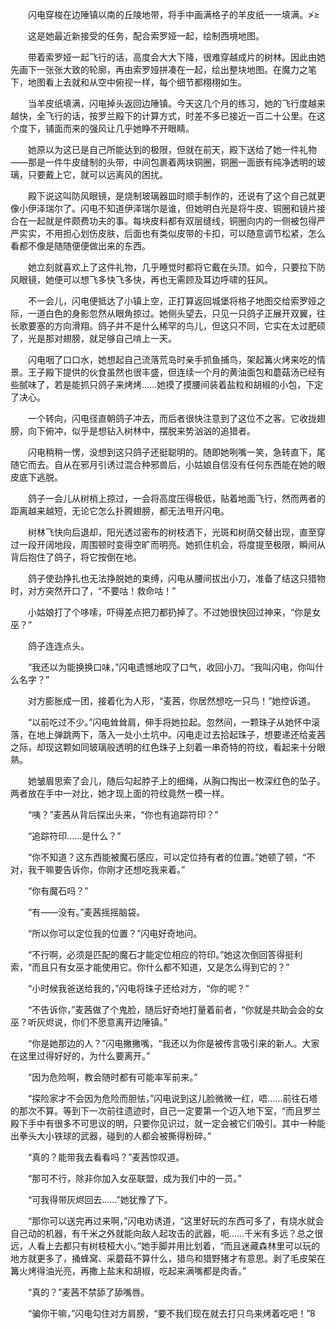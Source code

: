 　　闪电穿梭在边陲镇以南的丘陵地带，将手中画满格子的羊皮纸一一填满。≯≥

　　这是她最近新接受的任务，配合索罗娅一起，绘制西境地图。

　　带着索罗娅一起飞行的话，高度会大大下降，很难穿越成片的树林。因此由她先画下一张张大致的轮廓，再由索罗娅拼凑在一起，绘出整块地图。在魔力之笔下，地图看上去就和从空中俯视一样，每个细节都栩栩如生。

　　当羊皮纸填满，闪电掉头返回边陲镇。今天这几个月的练习，她的飞行度越来越快，全飞行的话，按罗兰殿下的计算方式，时差不多已接近一百二十公里。在这个度下，铺面而来的强风让几乎她睁不开眼睛。

　　她原以为这已是自己所能达到的极限，但就在前天，殿下送给了她一件礼物——那是一件牛皮缝制的头带，中间包裹着两块铜圈，铜圈一面嵌有纯净透明的玻璃，只要戴上它，就可以远离风的困扰。

　　殿下说这叫防风眼镜，是烧制玻璃器皿时顺手制作的，还说有了这个自己就更像小伊泽瑞尔了。闪电不知道伊泽瑞尔是谁，但她明白光是将牛皮、铜圈和镜片接合在一起就是件颇费功夫的事。每块皮料都有双层缝线，铜圈向内的一侧被包得严严实实，不用担心划伤皮肤，后面也有类似皮带的卡扣，可以随意调节松紧，怎么看都不像是随随便便做出来的东西。

　　她立刻就喜欢上了这件礼物，几乎睡觉时都将它戴在头顶。如今，只要拉下防风眼镜，她便可以想飞多快飞多快，再也无需顾及耳边呼啸的狂风。

　　不一会儿，闪电便抵达了小镇上空，正打算返回城堡将格子地图交给索罗娅之际，一道白色的身影忽然从眼角掠过。她侧头望去，只见一只鸽子正展开双翼，往长歌要塞的方向滑翔。鸽子并不是什么稀罕的鸟儿，但这只不同，它实在太过肥硕了，光是那对翅膀，就足够自己啃上一天。

　　闪电咽了口口水，她想起自己流落荒岛时亲手抓鱼捕鸟，架起篝火烤来吃的情景。王子殿下提供的伙食虽然也很丰盛，但连续一个月的黄油面包和蘑菇汤已经有些腻味了，若是能抓只鸽子来烤烤……她摸了摸腰间装着盐粒和胡椒的小包，下定了决心。

　　一个转向，闪电径直朝鸽子冲去，而后者很快注意到了这位不之客。它收拢翅膀，向下俯冲，似乎是想钻入树林中，摆脱来势汹汹的追猎者。

　　闪电稍稍一愣，没想到这只鸽子还挺聪明的。随即她咧嘴一笑，急转直下，尾随它而去。自从在邪月引诱过混合种邪兽后，小姑娘自信没有任何东西能在她的眼皮底下逃脱。

　　鸽子一会儿从树梢上掠过，一会将高度压得极低，贴着地面飞行，然而两者的距离越来越短，无论它怎么扑腾翅膀，都无法甩开闪电。

　　树林飞快向后退却，阳光透过密布的树枝洒下，光斑和树荫交替出现，直至穿过一段开阔地段，周围顿时变得空旷而明亮。她抓住机会，将度提至极限，瞬间从背后抱住了鸽子，将它按倒在地。

　　鸽子使劲挣扎也无法挣脱她的束缚，闪电从腰间拔出小刀，准备了结这只猎物时，对方突然开口了，“不要咕！救命咕！”

　　小姑娘打了个哆嗦，吓得差点把刀都扔掉了。不过她很快回过神来，“你是女巫？”

　　鸽子连连点头。

　　“我还以为能换换口味，”闪电遗憾地叹了口气，收回小刀。“我叫闪电，你叫什么名字？”

　　对方膨胀成一团，接着化为人形，“麦茜，你居然想吃一只鸟！”她控诉道。

　　“以前吃过不少。”闪电耸耸肩，伸手将她拉起。忽然间，一颗珠子从她怀中滚落，在地上弹跳两下，落入一处小土坑中。闪电走过去拾起珠子，想要递还给麦茜之际，却现这颗如同玻璃般透明的红色珠子上刻着一串奇特的符纹，看起来十分眼熟。

　　她皱眉思索了会儿，随后勾起脖子上的细绳，从胸口掏出一枚深红色的坠子。两者放在手中一对比，她才现上面的符纹竟然一模一样。

　　“咦？”麦茜从背后探出头来，“你也有追踪符印？”

　　“追踪符印……是什么？”

　　“你不知道？这东西能被魔石感应，可以定位持有者的位置。”她顿了顿，“不对，我干嘛要告诉你，你刚才还想吃我来着。”

　　“你有魔石吗？”

　　“有——没有。”麦茜摇摇脑袋。

　　“所以你可以定位我的位置？”闪电好奇地问。

　　“不行啊，必须是匹配的魔石才能定位相应的符印。”她这次倒回答得挺利索，“而且只有女巫才能使用它。你什么都不知道，又是怎么得到它的？”

　　“小时候我爸送给我的，”闪电将珠子还给对方，“你的呢？”

　　“不告诉你，”麦茜做了个鬼脸，随后好奇地打量着前者，“你就是共助会会的女巫？听灰烬说，你们不愿意离开边陲镇。”

　　“你是她那边的人？”闪电撇撇嘴，“我还以为你是被传言吸引来的新人。大家在这里过得好好的，为什么要离开。”

　　“因为危险啊，教会随时都有可能率军前来。”

　　“探险家才不会因为危险而胆怯，”闪电说到这儿脸微微一红，唔……前往石塔的那次不算。等到下一次前往遗迹时，自己一定要第一个迈入地下室，“而且罗兰殿下手中有很多不可思议的明，只要你见识过，就一定会被它们吸引。其中一种能出拳头大小铁球的武器，碰到的人都会被撕得粉碎。”

　　“真的？能带我去看看吗？”麦茜惊叹道。

　　“那可不行，除非你加入女巫联盟，成为我们中的一员。”

　　“可我得带灰烬回去……”她犹豫了下。

　　“那你可以送完再过来啊，”闪电劝诱道，“这里好玩的东西可多了，有烧水就会自己动的机器，有千米之外就能向敌人起攻击的武器，呃……千米有多远？总之很远，人看上去都只有树枝桠大小。”她手脚并用比划着，“而且迷藏森林里可以玩的地方就更多了，捅蜂窝、采蘑菇不算什么，猎鸟和猎野猪才有意思。剥了毛皮架在篝火烤得油光亮，再撒上盐末和胡椒，吃起来满嘴都是肉香。”

　　“真的？”麦茜不禁舔了舔嘴唇。

　　“骗你干嘛，”闪电勾住对方肩膀，“要不我们现在就去打只鸟来烤着吃吧！”8
